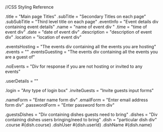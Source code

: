 //CSS Styling Reference

.title = "Main page Titles"
.subTitle = "Secondary Titles on each page"
.subSubTitle = "Third level title on each page"
.eventInfo = "Event details div containing event details"
  .name = "name of event div "
  .time = "time of event div"
  .date = "date of event div"
  .description = "description of event div"
  .location = "location of event div"

.eventsHosting = "The events div containing all the events you are hosting"  
 .events = ""
.eventsGuesting = "The events div containing all the events you are a guest of"

.noEvents = "Div for response if you are not hosting or invited to any events"


.userDetails = ""


.login = "Any type of login box"
.inviteGuests = "Invite guests input forms"

.nameForm = "Enter name form div"
.emailForm = "Enter email address form div"
.passwordForm = "Enter password form div"

.guestsDishes = "Div containing dishes guests need to bring"
  .dishes = "Div containing dishes users bringing/need to bring"
    .dish = "particular dish div"
      .course #{dish.course}
      .dishUser #{dish.userId}
      .dishName #{dish.name}

